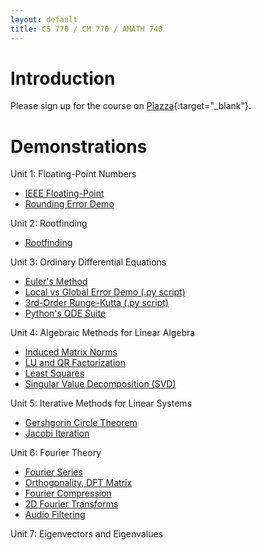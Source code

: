 ```yaml
---
layout: default
title: CS 770 / CM 770 / AMATH 740
---
```


# Introduction

Please sign up for the course on [Piazza](https://piazza.com/uwaterloo.ca/fall2023/cs770cm770amath740){:target="_blank"}.

# Demonstrations

Unit 1: Floating-Point Numbers
- [IEEE Floating-Point](/floating_point/floating_point_numbers.html)
- [Rounding Error Demo](/floating_point/roundoff_error_demo.html)
<!---
--->

Unit 2: Rootfinding
- [Rootfinding](/rootfinding/RootFinding.html)

Unit 3: Ordinary Differential Equations
- [Euler's Method](/ODEs/Euler_demo.html)
- [Local vs Global Error Demo (.py script)](/ODEs/Euler_error_demo.py)
- [3rd-Order Runge-Kutta (.py script)](/ODEs/rk3.py)
- [Python's ODE Suite](/ODEs/ode_suite_demos.html)
<!---
[Quiver Plot](/ODEs/quiver_plot.html)
[Novelty Golf Animations (py)](/ODEs/anim_golf.py)
--->

Unit 4: Algebraic Methods for Linear Algebra
- [Induced Matrix Norms](/linear_algebra/induced_norms.html)
- [LU and QR Factorization](/linear_algebra/LU_QR_demos.html)
- [Least Squares](/linear_algebra/ls_demo.html)
- [Singular Value Decomposition (SVD)](/linear_algebra/SVD_demos.html)
<!---
[Vandermonde System](/interpolation/Vandermonde.html)
--->

Unit 5: Iterative Methods for Linear Systems
- [Gershgorin Circle Theorem](/linear_algebra/Gershgorin_demo.html)
- [Jacobi Iteration](/linear_algebra/Jacobi.html)

Unit 6: Fourier Theory
- [Fourier Series](/Fourier/Fourier_series_demo.html)
- [Orthogonality, DFT Matrix](/Fourier/DFT_matrix.html)
- [Fourier Compression](/Fourier/Compression_Demo.html)
- [2D Fourier Transforms](/Fourier/2D_Fourier_Transforms.hmtl)
- [Audio Filtering](/Fourier/Fourier_audio_demos.html)
<!---
[Aliasing Demo](/Fourier/Aliasing_demo.html)
[Demo of many Fourier properties](/Fourier/Fourier Demos.html)
[Recursive DFT](/Fourier/recursive_FFT.html)
[FFT Speed](/Fourier/speed_of_FFT.html)
--->

Unit 7: Eigenvectors and Eigenvalues
<!---
[LS Demos](least_squares/ls_demo.html)
[Gradient Descent](least_squares/Gradient_descent.html)
[Neural Learning by Gradient Descent](least_squares/NeuralLearning.html)
--->
